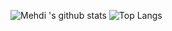 ![Mehdi 's github stats](https://github-readme-stats.vercel.app/api?username=MoulatiMehdi&show_icons=true) 
![Top Langs](https://github-readme-stats.vercel.app/api/top-langs/?username=MoulatiMehdi&layout=compact)
